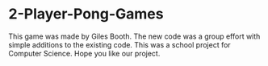# 2-Player-Pong-Games
This game was made by Giles Booth. The new code was a group effort with simple additions to the existing code. This was a school project for Computer Science. Hope you like our project.
